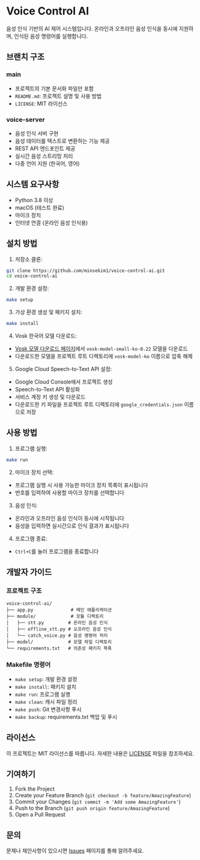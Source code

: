 # Voice Control AI

음성 인식 기반의 AI 제어 시스템입니다. 온라인과 오프라인 음성 인식을 동시에 지원하며, 인식된 음성 명령어를 실행합니다.

## 브랜치 구조

### main
- 프로젝트의 기본 문서화 파일만 포함
- `README.md`: 프로젝트 설명 및 사용 방법
- `LICENSE`: MIT 라이선스

### voice-server
- 음성 인식 서버 구현
- 음성 데이터를 텍스트로 변환하는 기능 제공
- REST API 엔드포인트 제공
- 실시간 음성 스트리밍 처리
- 다중 언어 지원 (한국어, 영어)

## 시스템 요구사항

- Python 3.8 이상
- macOS (테스트 완료)
- 마이크 장치
- 인터넷 연결 (온라인 음성 인식용)

## 설치 방법

1. 저장소 클론:
```bash
git clone https://github.com/minsekim1/voice-control-ai.git
cd voice-control-ai
```

2. 개발 환경 설정:
```bash
make setup
```

3. 가상 환경 생성 및 패키지 설치:
```bash
make install
```

4. Vosk 한국어 모델 다운로드:
- [Vosk 모델 다운로드 페이지](https://alphacephei.com/vosk/models)에서 `vosk-model-small-ko-0.22` 모델을 다운로드
- 다운로드한 모델을 프로젝트 루트 디렉토리에 `vosk-model-ko` 이름으로 압축 해제

5. Google Cloud Speech-to-Text API 설정:
- Google Cloud Console에서 프로젝트 생성
- Speech-to-Text API 활성화
- 서비스 계정 키 생성 및 다운로드
- 다운로드한 키 파일을 프로젝트 루트 디렉토리에 `google_credentials.json` 이름으로 저장

## 사용 방법

1. 프로그램 실행:
```bash
make run
```

2. 마이크 장치 선택:
- 프로그램 실행 시 사용 가능한 마이크 장치 목록이 표시됩니다
- 번호를 입력하여 사용할 마이크 장치를 선택합니다

3. 음성 인식:
- 온라인과 오프라인 음성 인식이 동시에 시작됩니다
- 음성을 입력하면 실시간으로 인식 결과가 표시됩니다

4. 프로그램 종료:
- `Ctrl+C`를 눌러 프로그램을 종료합니다

## 개발자 가이드

### 프로젝트 구조
```
voice-control-ai/
├── app.py              # 메인 애플리케이션
├── module/             # 모듈 디렉토리
│   ├── stt.py         # 온라인 음성 인식
│   ├── offline_stt.py # 오프라인 음성 인식
│   └── catch_voice.py # 음성 명령어 처리
├── model/             # 모델 파일 디렉토리
└── requirements.txt   # 의존성 패키지 목록
```

### Makefile 명령어
- `make setup`: 개발 환경 설정
- `make install`: 패키지 설치
- `make run`: 프로그램 실행
- `make clean`: 캐시 파일 정리
- `make push`: Git 변경사항 푸시
- `make backup`: requirements.txt 백업 및 푸시

## 라이선스

이 프로젝트는 MIT 라이선스를 따릅니다. 자세한 내용은 [LICENSE](LICENSE) 파일을 참조하세요.

## 기여하기

1. Fork the Project
2. Create your Feature Branch (`git checkout -b feature/AmazingFeature`)
3. Commit your Changes (`git commit -m 'Add some AmazingFeature'`)
4. Push to the Branch (`git push origin feature/AmazingFeature`)
5. Open a Pull Request

## 문의

문제나 제안사항이 있으시면 [Issues](https://github.com/minsekim1/voice-control-ai/issues) 페이지를 통해 알려주세요.
